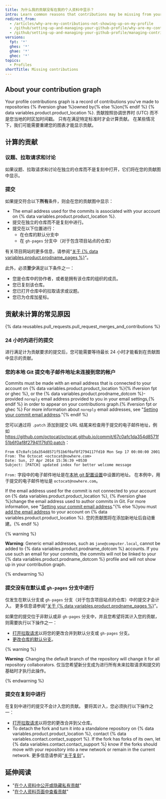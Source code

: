 ```yaml
---
title: 为什么我的贡献没有在我的个人资料中显示？
intro: Learn common reasons that contributions may be missing from your contributions graph.
redirect_from:
  - /articles/why-are-my-contributions-not-showing-up-on-my-profile
  - /github/setting-up-and-managing-your-github-profile/why-are-my-contributions-not-showing-up-on-my-profile
  - /github/setting-up-and-managing-your-github-profile/managing-contribution-graphs-on-your-profile/why-are-my-contributions-not-showing-up-on-my-profile
versions:
  fpt: '*'
  ghes: '*'
  ghae: '*'
  ghec: '*'
topics:
  - Profiles
shortTitle: Missing contributions
---
```


## About your contribution graph

Your profile contributions graph is a record of contributions you've made to repositories {% ifversion ghae %}owned by{% else %}on{% endif %} {% data variables.product.product_location %}. 贡献按照协调世界时 (UTC) 而不是您当地的时区加时间戳。 只有在满足特定标准时才会计算贡献。 在某些情况下，我们可能需要重建您的图表才能显示贡献。

## 计算的贡献

### 议题、拉取请求和讨论

如果议题、拉取请求和讨论在独立的仓库而不是复刻中打开，它们将在您的贡献图中显示。

### 提交
如果提交符合以下**所有**条件，则会在您的贡献图中显示：
- The email address used for the commits is associated with your account on {% data variables.product.product_location %}.
- 提交在独立的仓库而不是复刻中进行。
- 提交在以下位置进行：
  - 在仓库的默认分支中
  - 在 `gh-pages` 分支中（对于包含项目站点的仓库）

有关项目网站的更多信息，请参阅“[关于 {% data variables.product.prodname_pages %}](/pages/getting-started-with-github-pages/about-github-pages#types-of-github-pages-sites)”。

此外，必须**至少**满足以下条件之一：
- 您是仓库中的协作者，或者是拥有该仓库的组织的成员。
- 您已复刻该仓库。
- 您已打开仓库中的拉取请求或议题。
- 您已为仓库加星标。

## 贡献未计算的常见原因

{% data reusables.pull_requests.pull_request_merges_and_contributions %}

### 24 小时内进行的提交

进行满足计为贡献要求的提交后，您可能需要等待最长 24 小时才能看到在贡献图中显示的贡献。

### 您的本地 Git 提交电子邮件地址未连接到您的帐户

Commits must be made with an email address that is connected to your account on {% data variables.product.product_location %}{% ifversion fpt or ghec %}, or the {% data variables.product.prodname_dotcom %}-provided `noreply` email address provided to you in your email settings,{% endif %} in order to appear on your contributions graph.{% ifversion fpt or ghec %} For more information about `noreply` email addresses, see "[Setting your commit email address](/github/setting-up-and-managing-your-github-user-account/setting-your-commit-email-address#about-commit-email-addresses)."{% endif %}

您可以通过将 `.patch` 添加到提交 URL 结尾来检查用于提交的电子邮件地址，例如 <a href="https://github.com/octocat/octocat.github.io/commit/67c0afc1da354d8571f51b6f0af8f2794117fd10.patch" data-proofer-ignore>https://github.com/octocat/octocat.github.io/commit/67c0afc1da354d8571f51b6f0af8f2794117fd10.patch</a>：

```
From 67c0afc1da354d8571f51b6f0af8f2794117fd10 Mon Sep 17 00:00:00 2001
From: The Octocat <octocat@nowhere.com>
Date: Sun, 27 Apr 2014 15:36:39 +0530
Subject: [PATCH] updated index for better welcome message
```

`From:` 字段中的电子邮件地址是在[本地 git 配置设置](/articles/set-up-git)中设置的地址。 在本例中，用于提交的电子邮件地址是 `octocat@nowhere.com`。

If the email address used for the commit is not connected to your account on {% data variables.product.product_location %}, {% ifversion ghae %}change the email address used to author commits in Git. For more information, see "[Setting your commit email address](/github/setting-up-and-managing-your-github-user-account/setting-your-commit-email-address#setting-your-commit-email-address-in-git)."{% else %}you must [add the email address](/articles/adding-an-email-address-to-your-github-account) to your account on {% data variables.product.product_location %}. 您的贡献图将在添加新地址后自动重建。{% endif %}

{% warning %}

**Warning**: Generic email addresses, such as `jane@computer.local`, cannot be added to {% data variables.product.prodname_dotcom %} accounts. If you use such an email for your commits, the commits will not be linked to your {% data variables.product.prodname_dotcom %} profile and will not show up in your contribution graph.

{% endwarning %}

### 提交没有在默认或 `gh-pages` 分支中进行

仅发生在默认分支或 `gh-pages` 分支（对于包含项目站点的仓库）中的提交才会计入。 更多信息请参阅“[关于 {% data variables.product.prodname_pages %}](/pages/getting-started-with-github-pages/about-github-pages#types-of-github-pages-sites)”。

如果您的提交位于非默认或非 `gh-pages` 分支中，并且您希望将其计入您的贡献，则需要执行以下操作之一：
- [打开拉取请求](/articles/creating-a-pull-request)以将您的更改合并到默认分支或 `gh-pages` 分支。
- [更改仓库的默认分支](/github/administering-a-repository/changing-the-default-branch)。

{% warning %}

**Warning**: Changing the default branch of the repository will change it for all repository collaborators. 仅当您希望新分支成为进行所有未来拉取请求和提交的基础时才执行此操作。

{% endwarning %}

### 提交在复刻中进行

在复刻中进行的提交不会计入您的贡献。 要将其计入，您必须执行以下操作之一：
- [打开拉取请求](/articles/creating-a-pull-request)以将您的更改合并到父仓库。
- To detach the fork and turn it into a standalone repository on {% data variables.product.product_location %}, contact {% data variables.contact.contact_support %}. If the fork has forks of its own, let {% data variables.contact.contact_support %} know if the forks should move with your repository into a new network or remain in the current network. 更多信息请参阅“[关于复刻](/articles/about-forks/)”。

## 延伸阅读

- "[在个人资料中公开或隐藏私有贡献](/articles/publicizing-or-hiding-your-private-contributions-on-your-profile)"
- "[在个人资料页面中查看贡献](/articles/viewing-contributions-on-your-profile-page)"
